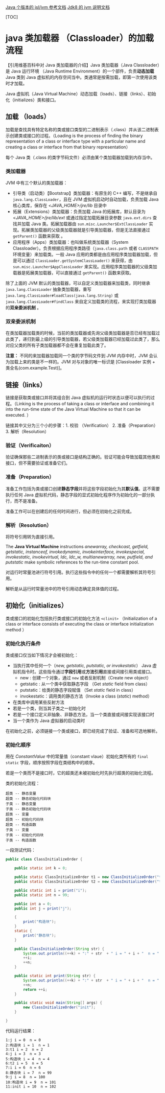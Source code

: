 [Java 个版本的 jsl/jvm 参考文档](https://docs.oracle.com/javase/specs/)
[Jdk8 的 jvm 说明文档](https://docs.oracle.com/javase/specs/)

[TOC]

# java 类加载器 （Classloader）的加载流程

【引用维基百科中对 Java 类加载器的介绍】Java 类加载器（Java Classloader）是 Java 运行环境 （Java Runtime Environment）的一个部件，负责**动态加载** Java 类到 Java 虚拟机的内存空间当中。类通常是按需加载，即第一次使用该类时才加载。

Java 虚拟机（Java Virtual Machine）动态加载（loads）、链接（links）、初始化（initializes）类和接口。

## 加载 （loads）

加载是查找具有特定名称的类或接口类型的二进制表示（.class）并从该二进制表示创建类或接口的过程。（Loading is the process of finding the binary representation of a class or interface type with a particular name and creating a class or interface from that binary representation）

每个 Java 类（.class 的类字节码文件）必须由某个类加载器加载到内存当中。

### 类加载器

JVM 中有三个默认的类加载器：

- 引导类（启动类）【Bootstrap】类加载器：有原生的 C++ 编写，不是继承自 `java.lang.ClassLoader`，且在 JVM 虚拟机启动时自动加载，负责加载 Java 核心类库，保存在 *<JAVA_HOME>/jre/lib* 目录中
- 拓展（Extensions）类加载器：负责加载 Java 的拓展库，默认目录为 *<JAVA_HOME>/jre/lib/ext* 或通过指定加载拓展目录参数 `java.ext.dirs` 查找并加载 Java 类。拓展加载器由 `sun.misc.Launcher$ExtClassLoader` 实现。拓展类加载器的父级类加载器就是引导类加载器，但是无法直接通过 `getParent()` 函数来获取 。
-  应用程序（Apps）类加载器：也叫做系统类加载器（System Classloader）。负责根据应用程序类路径（`java.class.path` 或者 `CLASSPATH` 环境变量）来加载类。一般 Java 应用的类都是由应用程序类加载器加载，但是可以通过 `ClassLoader.getSystemClassLoader()` 来获得，由 `sun.misc.Launcher$AppClassLoader` 来实现。应用程序类加载器的父级类加载器是拓展类加载器，可以直接通过 `getParent()` 函数来获取。

除了上面的 JVM 默认的类加载器，可以自定义类加载器来加载类，同时继承 `java.lang.ClassLoader` 抽象类加载器，重写 `java.lang.ClassLoader#loadClass(java.lang.String)` 或 `java.lang.ClassLoader#findClass` 来自定义加载类的流程，来实现打类加载器的**双亲委派机制** 。

###  双亲委派机制

在类加载器加载类的时候，当前的类加载器或先询父级类加载器是否已经有加载过此类了，递归到最上级的引导类加载器，若父级类加载器已经加载过此类了，那么对应父类的所有子类加载器都不会在重复加载此类了。

**注意：** 不同的来加载器加载同一个类的字节码文件到 JVM 内存中时，JVM 会认为加载上来的类是不一样的。JVM 对与对象的唯一标识是 [Classloader 实例 + 类全名(com.example.Test)]。

## 链接（links）

链接是获取类或接口并将其组合到 Java 虚拟机的运行时状态以便可以执行的过程。（Linking is the process of taking a class or interface and combining it into the run-time state of the Java Virtual Machine so that it can be executed. ）

链接其中又分为三个小的步骤：1. 校验 （Verification） 2. 准备（Preparation） 3. 解析（Resolution）

### 验证（Verificaiton）

验证确保那些二进制表示的类或接口是结构正确的。验证可能会导致加载其他类和接口，但不需要验证或准备它们。

### 准备（Preparation）

准备工作包括为类或接口创建**静态字段**并将这些字段初始化为其**默认值**。这不需要执行任何 Java 虚拟机代码，静态字段的显式初始化程序作为初始化的一部分执行，而不是准备。

准备工作可以在创建后的任何时间进行，但必须在初始化之前完成。

### 解析（Resolution）

将符号引用转为直接引用。

The **Java Virtual Machine** instructions *anewarray, checkcast, getfield, getstatic, instanceof, invokedynamic, invokeinterface, invokespecial, invokestatic, invokevirtual, ldc, ldc_w, multianewarray, new, putfield, and putstatic* make symbolic references to the run-time constant pool.

对运行时常量池进行符号引用。执行这些指令中的任何一个都需要解析其符号引用。

解析是从运行时常量池中的符号引用动态确定具体值的过程。

## 初始化（initializes）

类或接口的初始化包括执行类或接口的初始化方法 `<clinit>` （Initialization of a class or interface consists of executing the class or interface initialization method <clinit>）

### 初始化执行条件

类或接口仅当如下情况才会被初始化：

- 当执行其中任何一个（*new, getstatic, putstatic, or invokestatic*） Java 虚拟机指令时。这些指令通过**字段引用**或**方法引用**直接或间接引用类或接口。
  - new : 创建一个对象，通过 `new` 或者反射机制（Create new object）
  - getstatic : 从一个类中获取静态字段 （Get *static* field from class）
  - putstatic：给类的静态字段赋值 （Set *static* field in class）
  - invokestatic：调用类的静态方法（Invoke a class (*static*) method）
- 在类库中调用某些反射方法
- 若是一个类，则当其子类之一初始化时
- 若是一个接口定义非抽象、非静态方法，当一个类直接或间接实现该接口时
- 当一个类作为 Java 虚拟器的启动类时

在初始化之前，必须链接一个类或接口，即已经完成了验证、准备和可选地解析。

### 初始化顺序

用在 *ConstantValue* 中的常量值（constant vlaue）初始化类所有的 `final static` 字段，顺序按照字段在类结构中的顺序。

若是一个类而不是接口时，它的超类还未被初始化时先执行超类的初始化流程。

类的初始化流程：

```
超类 -- 静态变量
超类 -- 静态初始化代码块
子类 -- 静态变量
子类 -- 静态初始化代码块
超类 -- 变量
超类 -- 初始化代码块
超类 -- 构造函数
子类 -- 变量
子类 -- 初始化代码块
子类 -- 构造函数
```

一段测试代码：

```java
public class ClassInitializeOrder {

    public static int k = 0;

    public static ClassInitializeOrder t1 = new ClassInitializeOrder("t1");
    public static ClassInitializeOrder t2 = new ClassInitializeOrder("t2");

    public static int i = print("i");
    public static int n = 99;

    public int a = 0;
    public int j = print("j");

    {
        print("构造块");
    }
    static {
        print("静态块");
    }

    public ClassInitializeOrder(String str) {
        System.out.println((++k) + ":" + str  + " i = " + i + "  n = " + n);
        ++i;
        ++n;
    }

    public static int print(String str) {
        System.out.println((++k) + ":" + str  + " i = " + i + "  n = " + n);
        ++n;
        return ++i;
    }

    public static void main(String[] args) {
        new ClassInitializeOrder("init");
    }

}
```

代码运行结果：

```
1:j i = 0  n = 0
2:构造块 i = 1  n = 1
3:t1 i = 2  n = 2
4:j i = 3  n = 3
5:构造块 i = 4  n = 4
6:t2 i = 5  n = 5
7:i i = 6  n = 6
8:静态块 i = 7  n = 99
9:j i = 8  n = 100
10:构造块 i = 9  n = 101
11:init i = 10  n = 102
```

